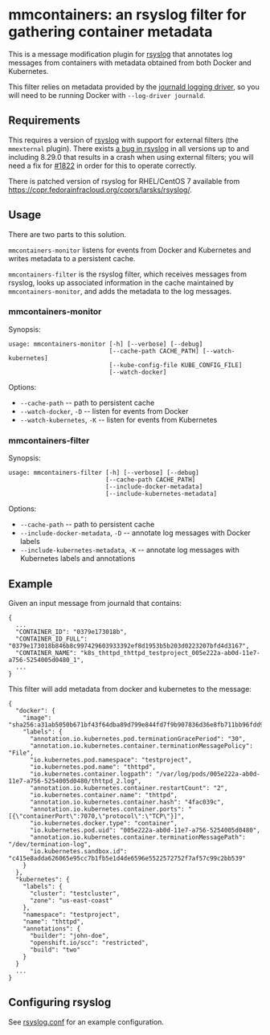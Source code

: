 # mmcontainers: an rsyslog filter for gathering container metadata

This is a message modification plugin for [rsyslog][] that annotates
log messages from containers with metadata obtained from both
Docker and Kubernetes.

This filter relies on metadata provided by the [journald logging
driver][], so you will need to be running Docker with `--log-driver
journald`.

## Requirements

This requires a version of [rsyslog][] with support for external
filters (the `mmexternal` plugin).  There exists [a bug in
rsyslog][#1822] in all versions up to and including 8.29.0 that
results in a crash when using external filters; you will need a fix
for [#1822][] in order for this to operate correctly.

[#1822]: https://github.com/rsyslog/rsyslog/issues/1822

There is patched version of rsyslog for RHEL/CentOS 7 available from
<https://copr.fedorainfracloud.org/coprs/larsks/rsyslog/>.

## Usage

There are two parts to this solution.

`mmcontainers-monitor` listens for events from Docker and Kubernetes
and writes metadata to a persistent cache.

`mmcontainers-filter` is the rsyslog filter, which receives messages
from rsyslog, looks up associated information in the cache maintained
by `mmcontainers-monitor`, and adds the metadata to the log messages.

### mmcontainers-monitor

Synopsis:

    usage: mmcontainers-monitor [-h] [--verbose] [--debug]
                                [--cache-path CACHE_PATH] [--watch-kubernetes]
                                [--kube-config-file KUBE_CONFIG_FILE]
                                [--watch-docker]

Options:

- `--cache-path` -- path to persistent cache
- `--watch-docker`, `-D` -- listen for events from Docker
- `--watch-kubernetes`, `-K` -- listen for events from Kubernetes

### mmcontainers-filter

Synopsis:

    usage: mmcontainers-filter [-h] [--verbose] [--debug]
                               [--cache-path CACHE_PATH]
                               [--include-docker-metadata]
                               [--include-kubernetes-metadata]

Options:

- `--cache-path` -- path to persistent cache
- `--include-docker-metadata`, `-D` -- annotate log messages with
  Docker labels
- `--include-kubernetes-metadata`, `-K` -- annotate log messages with
  Kubernetes labels and annotations

## Example

Given an input message from journald that contains:

    {
      ...
      "CONTAINER_ID": "0379e173018b",
      "CONTAINER_ID_FULL": "0379e173018b846b8c997429603933392ef8d1953b5b203d0223207bfd4d3167",
      "CONTAINER_NAME": "k8s_thttpd_thttpd_testproject_005e222a-ab0d-11e7-a756-5254005d0480_1",
      ...
    }

This filter will add metadata from docker and kubernetes to the
message:

    {
      "docker": {
        "image": "sha256:a31ab5050b671bf43f64dba89d799e844fd7f9b907836d36e8fb711bb96fdd99",
        "labels": {
          "annotation.io.kubernetes.pod.terminationGracePeriod": "30",
          "annotation.io.kubernetes.container.terminationMessagePolicy": "File",
          "io.kubernetes.pod.namespace": "testproject",
          "io.kubernetes.pod.name": "thttpd",
          "io.kubernetes.container.logpath": "/var/log/pods/005e222a-ab0d-11e7-a756-5254005d0480/thttpd_2.log",
          "annotation.io.kubernetes.container.restartCount": "2",
          "io.kubernetes.container.name": "thttpd",
          "annotation.io.kubernetes.container.hash": "4fac039c",
          "annotation.io.kubernetes.container.ports": "[{\"containerPort\":7070,\"protocol\":\"TCP\"}]",
          "io.kubernetes.docker.type": "container",
          "io.kubernetes.pod.uid": "005e222a-ab0d-11e7-a756-5254005d0480",
          "annotation.io.kubernetes.container.terminationMessagePath": "/dev/termination-log",
          "io.kubernetes.sandbox.id": "c415e8adda626065e95cc7b1fb5e1d4de6596e5522572752f7af57c99c2bb539"
        }
      },
      "kubernetes": {
        "labels": {
          "cluster": "testcluster",
          "zone": "us-east-coast"
        },
        "namespace": "testproject",
        "name": "thttpd",
        "annotations": {
          "builder": "john-doe",
          "openshift.io/scc": "restricted",
          "build": "two"
        }
      }
      ...
    }

## Configuring rsyslog

See [rsyslog.conf](rsyslog.conf) for an example configuration.

[rsyslog]: http://www.rsyslog.com/
[kubernetes]: https://kubernetes.io/
[journald logging driver]: https://docs.docker.com/engine/admin/logging/journald/
